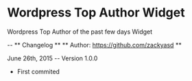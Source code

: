 # Wordpress Top Author Widget 
Wordpress Top Author of the past few days Widget


--
** Changelog **
** Author: https://github.com/zackyasd **

June 26th, 2015 -- Version 1.0.0
- First commited
